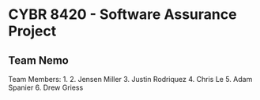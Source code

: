 # CYBR 8420 - Software Assurance Project
## Team Nemo

Team Members:
1. 
2. Jensen Miller
3. Justin Rodriquez
4. Chris Le
5. Adam Spanier
6. Drew Griess
